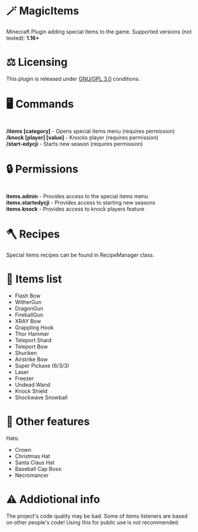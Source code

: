# 🪄 MagicItems
Minecraft Plugin adding special items to the game.
Supported versions (not tested): **1.16+**

# ⚖️ Licensing
This plugin is released under [GNU/GPL 3.0](https://github.com/Polish-IT-Developers/MagicItems/blob/main/LICENSE) conditions.

# 🖥️ Commands
<br>**/items [category]** - Opens special items menu (requires permission)
<br>**/knock [player] [value]** - Knocks player (requires permission)
<br>**/start-edycji** - Starts new season (requires permission)

# 🔒 Permissions
<br>**items.admin** - Provides access to the special items menu
<br>**items.startedycji** - Provides access to starting new seasons
<br>**items.knock** - Provides access to knock players feature

# 🪓 Recipes
Special items recipes can be found in RecipeManager class.

# 🧾 Items list
- Flash Bow
- WitherGun
- DragonGun
- FireballGun
- XRAY Bow
- Grappling Hook
- Thor Hammer
- Teleport Shard
- Teleport Bow
- Shuriken
- Airstrike Bow
- Super Pickaxe (6/3/3)
- Laser
- Freezer
- Undead Wand
- Knock Shield
- Shockwave Snowball

# 🧾 Other features
Hats:
- Crown
- Christmas Hat
- Santa Claus Hat
- Baseball Cap
Boss:
- Necromancer

# ⚠️ Addiotional info
The project's code quality may be bad. Some of items listeners are based on other people's code!
Using this for public use is not recommended.
